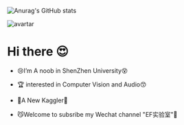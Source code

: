 ![Anurag's GitHub stats](https://github-readme-stats.vercel.app/api?username=CNShawn&theme=nightowl&include_all_commits=true)

![avartar](https://bigjpg-server.oss-accelerate.aliyuncs.com/free/c15e08f1f30b5df9172f38f905f34f42_2_1_art.jpeg)

# Hi there :heart_eyes:

- :cry:I’m A noob in ShenZhen University:dizzy_face:

- :trophy: interested in Computer Vision and Audio:kissing_smiling_eyes:

- :memo:A New Kaggler:crystal_ball: 

- :smirk_cat:Welcome to subsribe my Wechat channel "EF实验室":open_hands:

  <!--

  *😅 I’m looking to collaborate on ...

  *😅 I’m looking for help with ...

  *😅Ask me about ...

  *😅 How to reach me: ...

  *😅 Pronouns: ...

  *😅 Fun fact: ...

  -->



